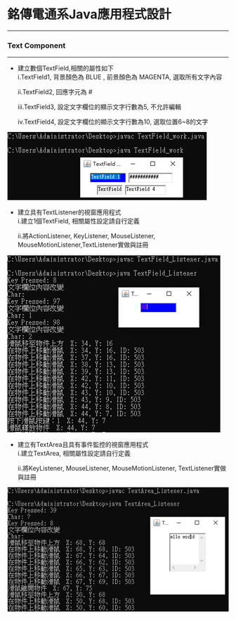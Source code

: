 # 銘傳電通系Java應用程式設計

----

### Text Component

----
* 建立數個TextField,相關的屬性如下<br>
i.TextField1, 背景顏色為 BLUE , 前景顏色為 MAGENTA, 選取所有文字內容<p>
ii.TextField2, 回應字元為 #<p>
iii.TextField3, 設定文字欄位的顯示文字行數為5, 不允許編輯<p>
iv.TextField4, 設定文字欄位的顯示文字行數為10, 選取位置6~8的文字

![image](https://github.com/aiden00713/Java-AWT/blob/master/7_Text%20Component/screenshot/1.png)

* 建立具有TextListener的視窗應用程式<br>
i.建立1個TextField, 相關屬性設定請自行定義<p>
ii.將ActionListener, KeyListener, MouseListener, MouseMotionListener,TextListener實做與註冊<p>

![image](https://github.com/aiden00713/Java-AWT/blob/master/7_Text%20Component/screenshot/2.png)

* 建立有TextArea且具有事件監控的視窗應用程式<br>
i.建立TextArea, 相關屬性設定請自行定義<p>
ii.將KeyListener, MouseListener, MouseMotionListener, TextListener實做與註冊

![image](https://github.com/aiden00713/Java-AWT/blob/master/7_Text%20Component/screenshot/3.png)
